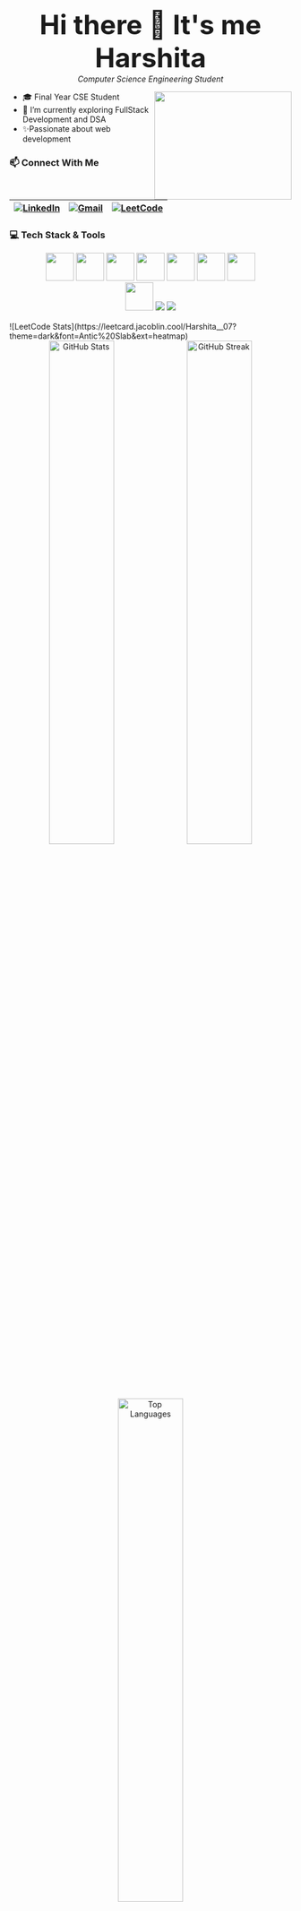 <p align="center">
  <b><font size="8">Hi there 👋 It's me Harshita</font></b><br>
  <i>Computer Science Engineering Student</i>
</p>
<img align="right" src="https://media.giphy.com/media/KGhpQ5NMoWKQurlHwI/giphy.gif" width="245" height="193"/>

- 🎓 Final Year CSE Student
- 🌱 I’m currently exploring FullStack Development and DSA
- ✨Passionate about web development

### 📫 Connect With Me
  | [![LinkedIn](https://img.shields.io/badge/LinkedIn-0077B5?style=for-the-badge&logo=linkedin&logoColor=white)](https://www.linkedin.com/in/harshita-a-642628271) | [![Gmail](https://img.shields.io/badge/Email-D14836?style=for-the-badge&logo=gmail&logoColor=white)](mailto:a.harshita077@gmail.com) | [![LeetCode](https://img.shields.io/badge/LeetCode-FFA116?style=for-the-badge&logo=leetcode&logoColor=black)](https://leetcode.com/Harshita__07) |
|---|---|---|

### 💻 Tech Stack & Tools 

<div align="center">
<img height="50" width="50" src="https://img.icons8.com/color/48/000000/java-coffee-cup-logo.png" />
<img height="50" width="50" src="https://img.icons8.com/color/48/000000/java-coffee-cup-logo.png" />  <img height="50" width="50" src="https://img.icons8.com/color/48/000000/html-5.png" /> <img height="50" width="50" src="https://img.icons8.com/color/48/000000/css3.png" /> 
<img height="50" width="50" src="https://img.icons8.com/color/48/000000/mysql-logo.png"/> 
<img height="50" width="50" src="https://img.shields.io/badge/PHP-777BB4?style=for-the-badge&logo=php&logoColor=white"/> <img height="50" width="50" src="https://img.icons8.com/color/48/000000/javascript.png"/>
  <br>
  <!-- Tools  -->
  <img height="50" width="50" src="https://img.icons8.com/color/48/000000/visual-studio-code-2019.png"/> 
  <img src="https://img.shields.io/badge/XAMPP-FB7A24?style=for-the-badge&logo=xampp&logoColor=white" />
  <img src="https://img.shields.io/badge/GitHub-181717?style=for-the-badge&logo=github&logoColor=white" />

  </div>
<br>
![LeetCode Stats](https://leetcard.jacoblin.cool/Harshita__07?theme=dark&font=Antic%20Slab&ext=heatmap)

<div align="center"> 
  <img src="https://github-readme-stats.vercel.app/api?username=Harshita-A07&show_icons=true&theme=tokyonight" alt="GitHub Stats" width="48%" /> 
  <img src="https://github-readme-streak-stats.herokuapp.com/?user=Harshita-A07&theme=tokyonight" alt="GitHub Streak" width="48%" />
  <br><br>
  <img src="https://github-readme-stats.vercel.app/api/top-langs/?username=Harshita-A07&layout=compact&theme=tokyonight" alt="Top Languages" width="48%" /> 
</div>


[![Harshita's github activity graph](https://github-readme-activity-graph.vercel.app/graph?username=Harshita-A07&bg_color=141414&color=fffaff&line=ffffff&point=95e0ea&area=true&hide_border=true)](https://github.com/ashutosh00710/github-readme-activity-graph)
